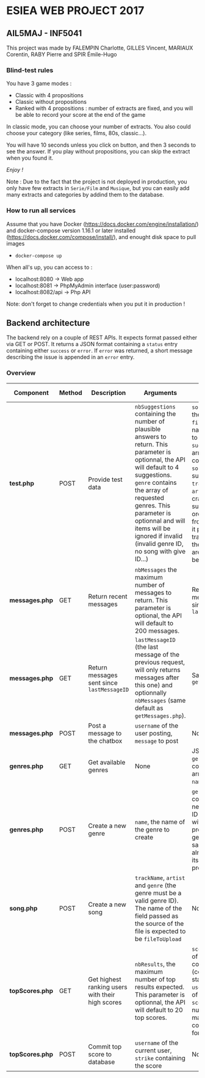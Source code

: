 # ESIEA WEB PROJECT 2017
## AIL5MAJ - INF5041

This project was made by FALEMPIN Charlotte, GILLES Vincent, MARIAUX Corentin, RABY Pierre and SPIR Émile-Hugo

### Blind-test rules

  You have 3 game modes :
  - Classic with 4 propositions
  - Classic without propositions
  - Ranked with 4 propositions : number of extracts are fixed, and you will be able to record your score at the end of the game
  
  In classic mode, you can choose your number of extracts.
  You also could choose your category (like series, films, 80s, classic...).
  
  You will have 10 seconds unless you click on button, and then 3 seconds to see the answer.
  If you play without propositions, you can skip the extract when you found it.
  
  *Enjoy !*
  
  Note : Due to the fact that the project is not deployed in production, you only have few extracts in `Serie/Film` and `Musique`, but you can easily add many extracts and categories by addind them to the database.

### How to run all services

Assume that you have Docker (https://docs.docker.com/engine/installation/) and docker-compose version 1.16.1 or later installed (https://docs.docker.com/compose/install/), and enought disk space to pull images
- `docker-compose up`

When all's up, you can access to :
- localhost:8080 -> Web app
- localhost:8081 -> PhpMyAdmin interface (user:password)
- localhost:8082/api -> Php API

Note: don't forget to change credentials when you put it in production !

## Backend architecture

The backend rely on a couple of REST APIs.
It expects format passed either via GET or POST.
It returns a JSON format containing a `status` entry containing either `success` or  `error`.
If `error` was returned, a short message describing the issue is appended in an `error` entry.

### Overview

| Component | Method | Description | Arguments | Output on success |
| ---- | ---- | ------------ | ------------ | --------- |
| **test.php** | POST | Provide test data | `nbSuggestions` containing the number of plausible answers to return. This parameter is optionnal, the API will default to 4 suggestions. `genre` contains the array of requested genres. This parameter is optionnal and will items will be ignored if invalid (invalid genre ID, no song with give ID...) | `songID` (the ID the real song), `filename` (the name of the file to play), `suggestions` (an array of items containing the `songID` of the suggestion, `trackName` and `artistName` to craft the suggestion). In order to let the frontend format it properly, the trackname and the artist name aren't merged beforehand |
| **messages.php** | GET | Return recent messages | `nbMessages` the maximum number of messages to return. This parameter is optional, the API will default to 200 messages. | Return messages sent since a givent `lastMessageID` | `lastMessageID` containing the ID of the lastest message returned by the API and `messages`, an array of messages sorted from earliest to lastest composed items containing `messageText`, `user` and `time` |
| **messages.php** | GET | Return messages sent since `lastMessageID` | `lastMessageID` (the last message of the previous request, will only returns messages after this one) and optionnally `nbMessages` (same default as `getMessages.php`). | Same output as `getMessages.php`
| **messages.php** | POST | Post a message to the chatbox | `username` of the user posting, `message` to post | None |
| **genres.php** | GET | Get available genres | None | JSON with a `genres` entry containing an array of couples `name` and `ID`  |
| **genres.php** | POST | Create a new genre | `name`, the name of the genre to create | `genreID`, containing the newly created ID of a genre with the name provided. If a genre with the same name already existed, its ID is provided. |
| **song.php** | POST | Create a new song | `trackName`, `artist` and `genre` (the genre must be a valid genre ID). The name of the field passed as the source of the file is expected to be `fileToUpload` | None |
| **topScores.php** | GET | Get highest ranking users with their high scores | `nbResults`, the maximum number of top results expected. This parameter is optionnal, the API will default to 20 top scores. | `scores`, an array of items containing `rank` (counter starting from 1), `user` (the name of the user), `score` (the number of maximum correct answer for this user) |
| **topScores.php** | POST | Commit top score to database | `username` of the current user, `strike` containing the score | None |
